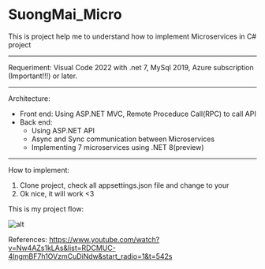 # SuongMai_Micro

This is project help me to understand how to implement Microservices in C# project
********************
Requeriment: Visual Code 2022 with .net 7, MySql 2019, Azure subscription (Important!!!) or later.
********************
Architecture: 
- Front end: Using ASP.NET MVC, Remote Proceduce Call(RPC) to call API
- Back end:
  + Using ASP.NET API
  + Async and Sync communication between Microservices
  + Implementing 7 microservices using .NET 8(preview)
********************
How to implement:
  1. Clone project, check all appsettings.json file and change to your
  2. Ok nice, it will work <3

This is my project flow: 

![alt](https://scontent.fsgn5-11.fna.fbcdn.net/v/t1.15752-9/379630721_692106062405496_8409236234611633978_n.jpg?_nc_cat=110&ccb=1-7&_nc_sid=ae9488&_nc_ohc=fbdPi1CDzGIAX_rjXJv&_nc_ht=scontent.fsgn5-11.fna&oh=03_AdTl6ODZBmFLVyGIt-jughZ5fJm-ErBXGvL5FoJ2hQjlNw&oe=6535B0F2)


References: https://www.youtube.com/watch?v=Nw4AZs1kLAs&list=RDCMUC-4lngmBF7h1OVzmCuDiNdw&start_radio=1&t=542s
